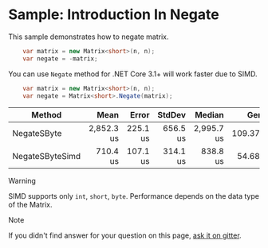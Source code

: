 # Sample: Introduction In Negate

This sample demonstrates how to negate matrix.

```c#
    var matrix = new Matrix<short>(n, n);
    var negate = -matrix;
```

You can use `Negate` method for .NET Core 3.1+ will work faster due to SIMD.
```c#
    var matrix = new Matrix<short>(n, n);
    var negate = Matrix<short>.Negate(matrix);
```

|          Method |       Mean |    Error |   StdDev |     Median |    Gen 0 |    Gen 1 |    Gen 2 | Allocated |
|---------------- |-----------:|---------:|---------:|-----------:|---------:|---------:|---------:|----------:|
|     NegateSByte | 2,852.3 us | 225.1 us | 656.5 us | 2,995.7 us | 109.3750 | 109.3750 | 109.3750 |      4 MB |
| NegateSByteSimd |   710.4 us | 107.1 us | 314.1 us |   838.8 us |  54.6875 |  54.6875 |  54.6875 |      1 MB |

> [!WARNING]
> SIMD supports only `int`, `short`, `byte`. 
> Performance depends on the data type of the Matrix.

> [!NOTE]
> If you didn't find answer for your question on this page, [ask it on gitter](https://gitter.im/MatrixDotNet/community?utm_source=badge&utm_medium=badge&utm_campaign=pr-badge).